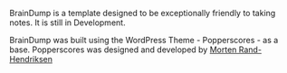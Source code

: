 BrainDump is a template designed to be exceptionally friendly to taking notes. It is still in Development.


BrainDump was built using the WordPress Theme - Popperscores - as a base. Popperscores was designed and developed by [Morten Rand-Hendriksen](http://mor10.com)
